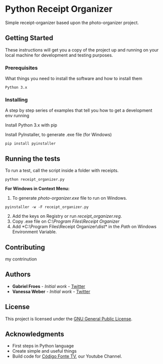 # Python Receipt Organizer

Simple receipt-organizer based upon the photo-organizer project. 

## Getting Started

These instructions will get you a copy of the project up and running on your local machine for development and testing purposes.

### Prerequisites

What things you need to install the software and how to install them

```
Python 3.x
```

### Installing

A step by step series of examples that tell you how to get a development env running

Install Python 3.x with pip

Install PyInstaller, to generate .exe file (for Windows)

```
pip install pyinstaller
```


## Running the tests

To run a test, call the script inside a folder with receipts.

```
python receipt_organizer.py
```

**For Windows in Context Menu:**

1. To generate *photo-organizer.exe* file to run on Windows.

```
pyinstaller -w -F receipt_organizer.py
```

2. Add the keys on Registry or run *receipt_organizer.reg*.
3. Copy .exe file on *C:\Program Files\Receipt Organizer*
4. Add *C:\Program Files\Receipt Organizer\dist\* in the *Path* on Windows Environment Variable.

## Contributing

my contrinution

## Authors

* **Gabriel Froes** - *Initial work* - [Twitter](https://www.twitter.com/gabrielfroes)
* **Vanessa Weber** - *Initial work* - [Twitter](https://www.twitter.com/nessaweberfroes)

## License

This project is licensed under the [GNU General Public License](https://opensource.org/licenses/GPL-3.0).

## Acknowledgments

* First steps in Python language
* Create simple and useful things
* Build code for [Código Fonte TV](https://www.youtube.com/codigofontetv), our Youtube Channel.
